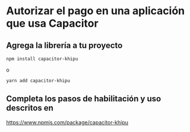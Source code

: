 # Autorizar el pago en una aplicación que usa Capacitor

## Agrega la librería a tu proyecto

    npm install capacitor-khipu

o

    yarn add capacitor-khipu

## Completa los pasos de habilitación y uso descritos en

https://www.npmjs.com/package/capacitor-khipu
